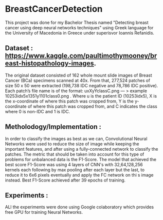 # BreastCancerDetection

This project was done for my Bachelor Thesis named "Detecting breast cancer using deep neural networks techniques" using Greek language for the University of Macedonia in Greece under superisvor Ioannis Refanidis. 

## Dataset : https://www.kaggle.com/paultimothymooney/breast-histopathology-images.
The original dataset consisted of 162 whole mount slide images of Breast Cancer (BCa) specimens scanned at 40x. From that, 277,524 patches of size 50 x 50 were extracted (198,738 IDC negative and 78,786 IDC positive). Each patch’s file name is of the format: uxXyYclassC.png — > example 10253idx5x1351y1101class0.png . Where u is the patient ID (10253idx5), X is the x-coordinate of where this patch was cropped from, Y is the y-coordinate of where this patch was cropped from, and C indicates the class where 0 is non-IDC and 1 is IDC.

## Metholodogy/Implementation : 
In order to classify the images as best as we can, Convolutional Neural Networks were used to reduce the size of image while keeping the important features, and after using a fully-connected network to classify the patches. The metric that should be taken into account for this type of problems for unbalanced data is the F1-Score. The model that achieved the best score F1-Score was using 4 layers of CNN's with 32,64,128,256 kernels each following by max pooling after each layer but the last, to reduce it to 6x6 pixels eventually and apply the FC network on thi s image instead. Best F1-Score achieved after 39 epochs of training.

## Experiments :
ALl the experiments were done using Google colaboratory which provides free GPU for training Neural Networks.
